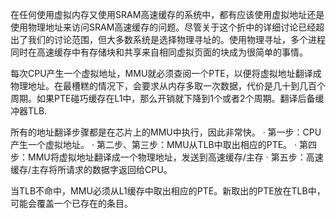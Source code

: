在任何使用虚拟内存又使用SRAM高速缓存的系统中，都有应该使用虚拟地址还是使用物理地址来访问SRAM高速缓存的问题。尽管关于这个折中的详细讨论已经超出了我们的讨论范围，但大多数系统是选择物理寻址的。使用物理寻址，多个进程同时在高速缓存中有存储块和共享来自相同虚拟页面的块成为很简单的事情。

每次CPU产生一个虚拟地址，MMU就必须查阅一个PTE，以便将虚拟地址翻译成物理地址。在最槽糕的情况下，会要求从内存多取一次数据，代价是几十到几百个周期。如果PTE碰巧缓存在L1中，那么开销就下降到1个或者2个周期。翻译后备缓冲器TLB.

所有的地址翻译步骤都是在芯片上的MMU中执行，因此非常快。
· 第一步：CPU产生一个虚拟地址。
· 第二步、第三步：MMU从TLB中取出相应的PTE。
· 第四步：MMU将虚拟地址翻译成一个物理地址，发送到高速缓存/主存
· 第五步：高速缓存/主存将所请求的数据字返回给CPU。

当TLB不命中，MMU必须从L1缓存中取出相应的PTE。新取出的PTE放在TLB中，可能会覆盖一个已存在的条目。
